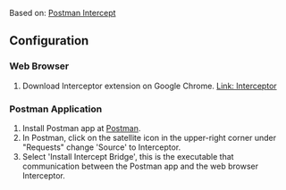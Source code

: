 Based on: [Postman Intercept](https://learning.postman.com/docs/sending-requests/capturing-request-data/interceptor/)

## Configuration
### Web Browser
1. Download Interceptor extension on Google Chrome. [Link: Interceptor](https://chrome.google.com/webstore/detail/postman-interceptor/aicmkgpgakddgnaphhhpliifpcfhicfo?hl=en)
### Postman Application
1. Install Postman app at [Postman](https://www.postman.com/downloads/).
2. In Postman, click on the satellite icon in the upper-right corner under "Requests" change 'Source' to Interceptor. 
3. Select 'Install Intercept Bridge', this is the executable that communication between the Postman app and the web browser Interceptor.
